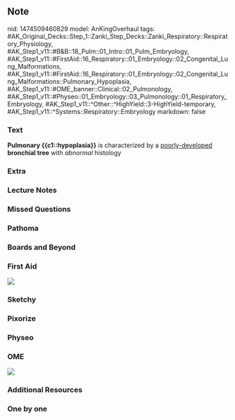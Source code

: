 ## Note
nid: 1474509460829
model: AnKingOverhaul
tags: #AK_Original_Decks::Step_1::Zanki_Step_Decks::Zanki_Respiratory::Respiratory_Physiology, #AK_Step1_v11::#B&B::18_Pulm::01_Intro::01_Pulm_Embryology, #AK_Step1_v11::#FirstAid::16_Respiratory::01_Embryology::02_Congenital_Lung_Malformations, #AK_Step1_v11::#FirstAid::16_Respiratory::01_Embryology::02_Congenital_Lung_Malformations::Pulmonary_Hypoplasia, #AK_Step1_v11::#OME_banner::Clinical::02_Pulmonology, #AK_Step1_v11::#Physeo::01_Embryology::03_Pulmonology::01_Respiratory_Embryology, #AK_Step1_v11::^Other::^HighYield::3-HighYield-temporary, #AK_Step1_v11::^Systems::Respiratory::Embryology
markdown: false

### Text
<div>
  <b>Pulmonary {{c1::hypoplasia}}</b> is characterized by a
  <u>poorly-developed</u> <b>bronchial tree</b> with
  <i>abnormal</i> histology
</div>

### Extra


### Lecture Notes


### Missed Questions


### Pathoma


### Boards and Beyond


### First Aid
<img src="tmpwLGaSy.png">

### Sketchy


### Pixorize


### Physeo


### OME
<div class="ome-widget">
  <a href=
  "https://onlinemeded.org/spa/pulmonology?ref=anki"><img src=
  "_OME_AnkiFlashcards_Topic_6.png"></a>
</div>

### Additional Resources


### One by one

